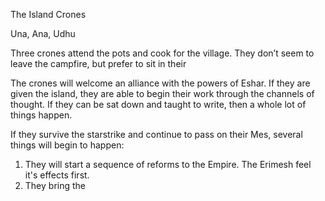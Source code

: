 The Island Crones 

Una, Ana, Udhu

Three crones attend the pots and cook for the village. They don’t seem to leave the campfire, but prefer to sit in their 

The crones will welcome an alliance with the powers of Eshar. If they are given the island, they are able to begin their work through the channels of thought. If they can be sat down and taught to write, then a whole lot of things happen.

If they survive the starstrike and continue to pass on their Mes, several things will begin to happen:
 1. They will start a sequence of reforms to the Empire. The Erimesh feel it's effects first.
 3. They bring the 